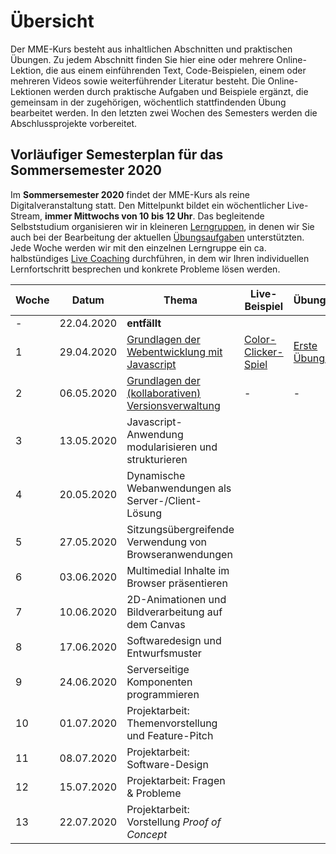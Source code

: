 # Übersicht

Der MME-Kurs besteht aus inhaltlichen Abschnitten und praktischen Übungen. Zu jedem Abschnitt finden Sie hier eine oder mehrere Online-Lektion, die aus einem einführenden Text, Code-Beispielen, einem oder mehreren Videos sowie weiterführender Literatur besteht. Die Online-Lektionen werden durch praktische Aufgaben und Beispiele ergänzt, die gemeinsam in der zugehörigen, wöchentlich stattfindenden Übung bearbeitet werden. In den letzten zwei Wochen des Semesters werden die Abschlussprojekte vorbereitet. 

## Vorläufiger Semesterplan für das Sommersemester 2020

Im **Sommersemester 2020** findet der MME-Kurs als reine Digitalveranstaltung statt. Den Mittelpunkt bildet ein wöchentlicher Live-Stream, **immer Mittwochs von 10 bis 12 Uhr**. Das begleitende Selbststudium organisieren wir in kleineren [Lerngruppen](./00-Class-Introduction/study-groups), in denen wir Sie auch bei der Bearbeitung der aktuellen [Übungsaufgaben](../Aufgaben) unterstützten. Jede Woche werden wir mit den einzelnen Lerngruppe ein ca. halbstündiges [Live Coaching](./00-Class-Introduction/study-groups#coaching) durchführen, in dem wir Ihren individuellen Lernfortschritt besprechen und konkrete Probleme lösen werden.

| Woche | Datum | Thema | Live-Beispiel | Übungsaufgabe | Coaching |
|---|-------|-------|---------------|---------------|----------|
|-| 22.04.2020 | **entfällt** | | | |
|1| 29.04.2020 | [Grundlagen der Webentwicklung mit Javascript](./01-Basics) | [Color-Clicker-Spiel](../Demos/simple-color-clicker.md)  | [Erste Übungsaufgabe](../Aufgaben/SS20-01-Klopapierrechner) | - |
|2| 06.05.2020 | [Grundlagen der (kollaborativen) Versionsverwaltung](./02-Version-Control) | - | - | - |
|3| 13.05.2020 | Javascript-Anwendung modularisieren und strukturieren | | | |
|4| 20.05.2020 | Dynamische Webanwendungen als Server-/Client-Lösung | | | |
|5| 27.05.2020 | Sitzungsübergreifende Verwendung von Browseranwendungen | | | |
|6| 03.06.2020 | Multimedial Inhalte im Browser präsentieren | | | |
|7| 10.06.2020 | 2D-Animationen und Bildverarbeitung auf dem Canvas
|8| 17.06.2020 | Softwaredesign und Entwurfsmuster | | | |
|9| 24.06.2020 | Serverseitige Komponenten programmieren | | | |
|10| 01.07.2020 | Projektarbeit: Themenvorstellung und Feature-Pitch | | | |
|11| 08.07.2020 | Projektarbeit: Software-Design | | | |
|12| 15.07.2020 | Projektarbeit: Fragen & Probleme | | | |
|13| 22.07.2020 | Projektarbeit: Vorstellung *Proof of Concept*| | | |